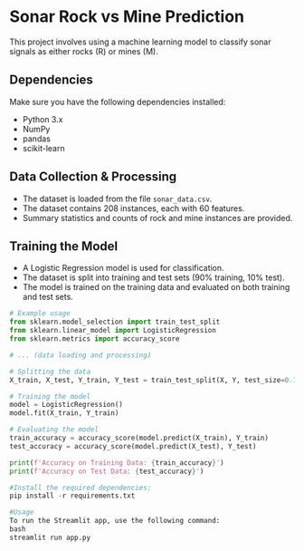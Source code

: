 # Sonar Rock vs Mine Prediction

This project involves using a machine learning model to classify sonar signals as either rocks (R) or mines (M).

## Dependencies

Make sure you have the following dependencies installed:

- Python 3.x
- NumPy
- pandas
- scikit-learn

## Data Collection & Processing

- The dataset is loaded from the file `sonar_data.csv`.
- The dataset contains 208 instances, each with 60 features.
- Summary statistics and counts of rock and mine instances are provided.

## Training the Model

- A Logistic Regression model is used for classification.
- The dataset is split into training and test sets (90% training, 10% test).
- The model is trained on the training data and evaluated on both training and test sets.

```python
# Example usage
from sklearn.model_selection import train_test_split
from sklearn.linear_model import LogisticRegression
from sklearn.metrics import accuracy_score

# ... (data loading and processing)

# Splitting the data
X_train, X_test, Y_train, Y_test = train_test_split(X, Y, test_size=0.1, stratify=Y, random_state=1)

# Training the model
model = LogisticRegression()
model.fit(X_train, Y_train)

# Evaluating the model
train_accuracy = accuracy_score(model.predict(X_train), Y_train)
test_accuracy = accuracy_score(model.predict(X_test), Y_test)

print(f'Accuracy on Training Data: {train_accuracy}')
print(f'Accuracy on Test Data: {test_accuracy}')

#Install the required dependencies:
pip install -r requirements.txt

#Usage
To run the Streamlit app, use the following command:
bash
streamlit run app.py
